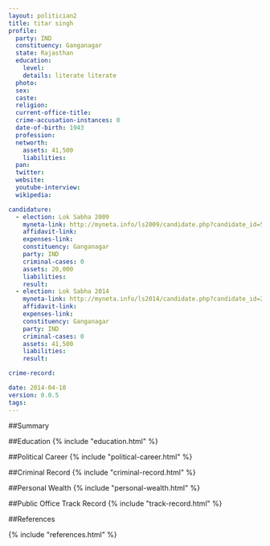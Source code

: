 ```yaml
---
layout: politician2
title: titar singh
profile: 
  party: IND
  constituency: Ganganagar
  state: Rajasthan
  education: 
    level: 
    details: literate literate
  photo: 
  sex: 
  caste: 
  religion: 
  current-office-title: 
  crime-accusation-instances: 0
  date-of-birth: 1943
  profession: 
  networth: 
    assets: 41,500
    liabilities: 
  pan: 
  twitter: 
  website: 
  youtube-interview: 
  wikipedia: 

candidature: 
  - election: Lok Sabha 2009
    myneta-link: http://myneta.info/ls2009/candidate.php?candidate_id=5825
    affidavit-link: 
    expenses-link: 
    constituency: Ganganagar 
    party: IND
    criminal-cases: 0
    assets: 20,000
    liabilities: 
    result:  
  - election: Lok Sabha 2014
    myneta-link: http://myneta.info/ls2014/candidate.php?candidate_id=2294
    affidavit-link: 
    expenses-link: 
    constituency: Ganganagar 
    party: IND
    criminal-cases: 0
    assets: 41,500
    liabilities: 
    result:  

crime-record: 

date: 2014-04-10
version: 0.0.5
tags: 
---
```


##Summary


##Education
{% include "education.html" %}


##Political Career
{% include "political-career.html" %}


##Criminal Record
{% include "criminal-record.html" %}


##Personal Wealth
{% include "personal-wealth.html" %}


##Public Office Track Record
{% include "track-record.html" %}


##References


{% include "references.html" %}
